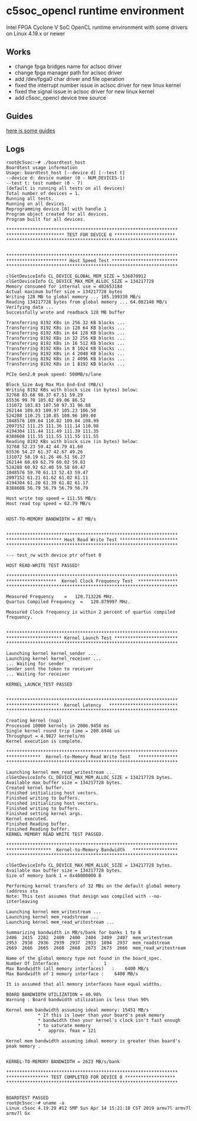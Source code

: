 # c5soc_opencl runtime environment
Intel FPGA Cyclone V SoC OpenCL runtime environment with some drivers on Linux 4.19.x  or newer

## Works

- change fpga bridges name for aclsoc driver
- change fpga manager path for aclsoc driver
- add /dev/fpga0 char driver and file operation
- fixed the interrupt number issue in aclsoc driver for new linux kernel
- fixed the signal issue in aclsoc driver for new linux kernel
- add c5soc_opencl device tree source

## Guides

[here is some guides](documents/How_to_do.md)

## Logs

    root@c5soc:~# ./boardtest_host                                                  
    Boardtest usage information                                                     
    Usage: boardtest_host [--device d] [--test t]                                   
    --device d: device number (0 - NUM_DEVICES-1)                                 
    --test t: test number (0 - 7)                                                 
    (default is running all tests on all devices)                                 
    Total number of devices = 1.                                                    
    Running all tests.                                                              
    Running on all devices.                                                         
    Reprogramming device [0] with handle 1                                          
    Program object created for all devices.                                         
    Program built for all devices.                                                  
                                                                                    
    *****************************************************************               
    ********************** TEST FOR DEVICE 0 ***********************                
    *****************************************************************               
                                                                                    
                                                                                    
    *****************************************************************               
    *********************** Host Speed Test *************************               
    *****************************************************************               
                                                                                    
    clGetDeviceInfo CL_DEVICE_GLOBAL_MEM_SIZE = 536870912                           
    clGetDeviceInfo CL_DEVICE_MAX_MEM_ALLOC_SIZE = 134217728                        
    Memory consumed for internal use = 402653184                                    
    Actual maximum buffer size = 134217728 bytes                                    
    Writing 128 MB to global memory ... 105.199330 MB/s                             
    Reading 134217728 bytes from global memory ... 64.082148 MB/s                   
    Verifying data ...                                                              
    Successfully wrote and readback 128 MB buffer                                   
                                                                                    
    Transferring 8192 KBs in 256 32 KB blocks ...                                   
    Transferring 8192 KBs in 128 64 KB blocks ...                                   
    Transferring 8192 KBs in 64 128 KB blocks ...                                   
    Transferring 8192 KBs in 32 256 KB blocks ...                                   
    Transferring 8192 KBs in 16 512 KB blocks ...                                   
    Transferring 8192 KBs in 8 1024 KB blocks ...                                   
    Transferring 8192 KBs in 4 2048 KB blocks ...                                   
    Transferring 8192 KBs in 2 4096 KB blocks ...                                   
    Transferring 8192 KBs in 1 8192 KB blocks ...                                   
                                                                                    
    PCIe Gen2.0 peak speed: 500MB/s/lane                                            
                                                                                    
    Block_Size Avg Max Min End-End (MB/s)                                           
    Writing 8192 KBs with block size (in bytes) below:                              
    32768 83.68 98.37 67.51 59.29                                                
    65536 99.70 105.02 89.06 86.52                                               
    131072 103.83 107.50 97.31 96.88                                              
    262144 109.03 109.97 105.23 106.50                                            
    524288 110.25 110.85 108.96 109.00                                            
    1048576 109.64 110.82 109.04 108.99                                            
    2097152 111.25 111.36 111.14 110.98                                            
    4194304 111.44 111.49 111.39 111.35                                            
    8388608 111.55 111.55 111.55 111.55                                            
    Reading 8192 KBs with block size (in bytes) below:                              
    32768 52.23 59.42 44.79 41.60                                                
    65536 54.27 61.37 42.67 49.26                                                
    131072 58.19 61.26 46.51 56.27                                                
    262144 60.69 62.79 60.02 59.83                                                
    524288 60.92 62.40 59.58 60.47                                                
    1048576 59.70 61.13 52.43 59.47                                                
    2097152 61.21 61.62 61.02 61.11                                                
    4194304 61.20 61.39 61.02 61.17                                                
    8388608 56.79 56.79 56.79 56.79                                                
                                                                                    
    Host write top speed = 111.55 MB/s                                              
    Host read top speed = 62.79 MB/s                                                
                                                                                    
                                                                                    
    HOST-TO-MEMORY BANDWIDTH = 87 MB/s                                              
                                                                                    
                                                                                    
    *****************************************************************               
    ********************* Host Read Write Test **********************               
    *****************************************************************               
                                                                                    
    --- test_rw with device ptr offset 0                                            
                                                                                    
    HOST READ-WRITE TEST PASSED!                                                    
                                                                                    
    *****************************************************************               
    *******************  Kernel Clock Frequency Test  ***************               
    *****************************************************************               
                                                                                    
    Measured Frequency    =   120.713226 MHz.                                       
    Quartus Compiled Frequency  =   120.879997 MHz.                                 
                                                                                    
    Measured Clock frequency is within 2 percent of quartus compiled frequency.     
                                                                                    
                                                                                    
    *****************************************************************               
    ********************* Kernel Launch Test ************************               
    *****************************************************************               
                                                                                    
    Launching kernel kernel_sender ...                                              
    Launching kernel kernel_receiver ...                                            
    ... Waiting for sender                                                        
    Sender sent the token to receiver                                             
    ... Waiting for receiver                                                      
                                                                                    
    KERNEL_LAUNCH_TEST PASSED                                                       
                                                                                    
                                                                                    
    *****************************************************************               
    ********************  Kernel Latency   **************************               
    *****************************************************************               
                                                                                    
    Creating kernel (nop)                                                           
    Processed 10000 kernels in 2006.9458 ms                                         
    Single kernel round trip time = 200.6946 us                                     
    Throughput = 4.9827 kernels/ms                                                  
    Kernel execution is complete.                                                   
                                                                                    
    *****************************************************************               
    *************  Kernel-to-Memory Read Write Test   ***************               
    *****************************************************************               
                                                                                    
    Launching kernel mem_read_writestream ...                                       
    clGetDeviceInfo CL_DEVICE_MAX_MEM_ALLOC_SIZE = 134217728 bytes.                 
    Available max buffer size = 134217728 bytes.                                    
    Created kernel buffer.                                                          
    Finished initializing host vectors.                                             
    Finished writing to buffers.                                                    
    Finished initializing host vectors.                                             
    Finished writing to buffers.                                                    
    Finished setting kernel args.                                                   
    Kernel executed.                                                                
    Finished Reading buffer.                                                        
    Finished Reading buffer.                                                        
    KERNEL MEMORY READ WRITE TEST PASSED.                                           
                                                                                    
    *****************************************************************               
    *****************  Kernel-to-Memory Bandwidth   *****************               
    *****************************************************************               
                                                                                    
    clGetDeviceInfo CL_DEVICE_MAX_MEM_ALLOC_SIZE = 134217728 bytes.                 
    Available max buffer size = 134217728 bytes.                                    
    Size of memory bank 1 = 0x40000000 B                                            
                                                                                    
    Performing kernel transfers of 32 MBs on the default global memory (address sta 
    Note: This test assumes that design was compiled with --no-interleaving       
                                                                                    
    Launching kernel mem_writestream ...                                            
    Launching kernel mem_readstream ...                                             
    Launching kernel mem_read_writestream ...                                       
                                                                                    
    Summarizing bandwidth in MB/s/bank for banks 1 to 8                             
    2406  2415  2282  2409  2400  2404  2409  2407  mem_writestream                
    2953  2938  2936  2939  2937  2933  1894  2937  mem_readstream                 
    2669  2666  2665  2668  2668  2673  2673  2666  mem_read_writestream           
                                                                                    
    Name of the global memory type not found in the board_spec.                     
    Number Of Interfaces            :    1                                          
    Max Bandwidth (all memory interfaces)   :    6400 MB/s                          
    Max Bandwidth of 1 memory interface :    6400 MB/s                              
                                                                                    
    It is assumed that all memory interfaces have equal widths.                     
                                                                                    
    BOARD BANDWIDTH UTILIZATION = 40.98%                                            
    Warning : Board bandwidth utilization is less than 90%                          
                                                                                    
    Kernel mem bandwidth assuming ideal memory: 15451 MB/s                        
                * If this is lower than your board's peak memory                  
                * bandwidth then your kernel's clock isn't fast enough            
                * to saturate memory                                              
                *   approx. fmax = 121                                            
                                                                                    
    Kernel mem bandwidth assuming ideal memory is greater than board's peak memory .
                                                                                    
                                                                                    
    KERNEL-TO-MEMORY BANDWIDTH = 2623 MB/s/bank                                     
                                                                                    
    *****************************************************************               
    **************** TEST COMPLETED FOR DEVICE 0 *******************                
    *****************************************************************               
                                                                                    
                                                                                    
    BOARDTEST PASSED                                                                
    root@c5soc:~# uname -a                                                          
    Linux c5soc 4.19.29 #12 SMP Sun Apr 14 15:21:18 CST 2019 armv7l armv7l armv7l Gx

